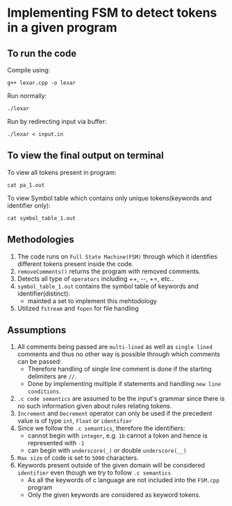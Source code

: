 # Implementing FSM to detect tokens in a given program

## To run the code
Compile using:
```
g++ lexar.cpp -o lexar
```
Run normally:
```
./lexar
```
Run by redirecting input via buffer:

```
./lexar < input.in
```

## To view the final output on terminal
To view all tokens present in program:
```
cat pa_1.out
```

To view Symbol table which contains only unique tokens(keywords and identifier only):
```
cat symbol_table_1.out
```


## Methodologies
1. The code runs on `Full State Machine(FSM)` through which it identifies different tokens present inside the code.
2. `removeComments()` returns the program with removed comments.
3. Detects all type of `operators` including ++, --, +=, etc..
4. `symbol_table_1.out` contains the symbol table of keywords and identifier(distinct):
	* mainted a set to implement this mehtodology
5. Utilized `fstream` and `fopen` for file handling

## Assumptions
1. All comments being passed are `multi-lined` as well as `single lined` comments and thus no other way is possible through which comments can be passed:
	* Therefore handling of single line comment is done if the starting delimiters are `//`.
	* Done by implementing multiple if statements and handling `new line conditions`.
2. `.c code semantics` are assumed to be the input's grammar since there is no such information given about rules relating tokens.
3. `Increment` and `Decrement` operator can only be used if the precedent value is of type `int`, `Float` or `identifier`
4. Since we follow the `.c semantics`, therefore the identifiers:
	* cannot begin with `integer`, e.g. `1b` cannot a token and hence is represented with `-1`
	* can begin with `underscore(_)` or double `underscore(__)`
5. `Max size` of code is set to `5000` characters.
6. Keywords present outside of the given domain will be considered `identifier` even though we try to follow `.c semantics`
	* As all the keywords of c language are not included into the `FSM.cpp` program
	* Only the given keywords are considered as keyword tokens.
